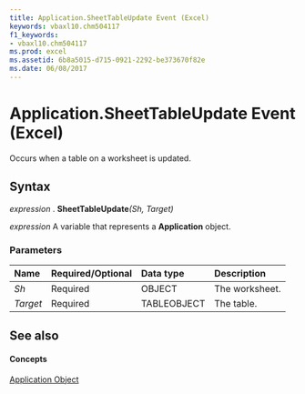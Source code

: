 ```yaml
---
title: Application.SheetTableUpdate Event (Excel)
keywords: vbaxl10.chm504117
f1_keywords:
- vbaxl10.chm504117
ms.prod: excel
ms.assetid: 6b8a5015-d715-0921-2292-be373670f82e
ms.date: 06/08/2017
---
```



# Application.SheetTableUpdate Event (Excel)

Occurs when a table on a worksheet is updated.


## Syntax

 _expression_ . **SheetTableUpdate**_(Sh,_ _Target)_

 _expression_ A variable that represents a **Application** object.


### Parameters



|**Name**|**Required/Optional**|**Data type**|**Description**|
|:-----|:-----|:-----|:-----|
| _Sh_|Required|OBJECT|The worksheet.|
| _Target_|Required|TABLEOBJECT|The table.|

## See also


#### Concepts


[Application Object](Excel.Application(objec).md)


